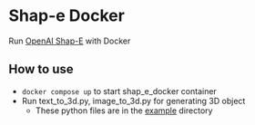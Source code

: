 # Shap-e Docker
Run [OpenAI Shap-E](https://github.com/openai/shap-e) with Docker

## How to use
- `docker compose up` to start shap_e_docker container
- Run text_to_3d.py, image_to_3d.py for generating 3D object
    - These python files are in the [example](https://github.com/kt-cheng/shap-e-docker/tree/main/example) directory